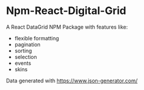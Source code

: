 # Npm-React-Digital-Grid

A React DataGrid NPM Package with features like:

- flexible formatting
- pagination
- sorting
- selection
- events
- skins

Data generated with https://www.json-generator.com/